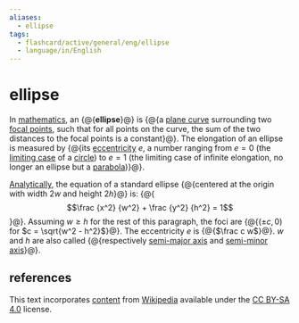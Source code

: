 ```yaml
---
aliases:
  - ellipse
tags:
  - flashcard/active/general/eng/ellipse
  - language/in/English
---
```


# ellipse

In [mathematics](mathematics.md), an {@{__ellipse__}@} is {@{a [plane curve](plane%20curve.md) surrounding two [focal points](focus%20(geometry).md), such that for all points on the curve, the sum of the two distances to the focal points is a constant}@}. The elongation of an ellipse is measured by {@{its [eccentricity](eccntricity%20(mathematics).md) $e$, a number ranging from $e = 0$ (the [limiting case](limiting%20case%20(mathematics).md) of a [circle](circle.md)) to $e = 1$ (the limiting case of infinite elongation, no longer an ellipse but a [parabola](parabola.md))}@}. <!--SR:!2025-08-23,310,330!2025-03-13,130,270!2025-03-05,163,310-->

[Analytically](analytic%20geometry.md), the equation of a standard ellipse {@{centered at the origin with width $2w$ and height $2h$}@} is: {@{$$\frac {x^2} {w^2} + \frac {y^2} {h^2} = 1$$}@}. Assuming $w \ge h$ for the rest of this paragraph, the foci are {@{$(\pm c, 0)$ for $c = \sqrt{w^2 - h^2}$}@}. The eccentricity $e$ is {@{$\frac c w$}@}. $w$ and $h$ are also called {@{respectively [semi-major axis](semi-major%20and%20semi-minor%20axes.md) and [semi-minor axis](semi-major%20and%20semi-minor%20axes.md)}@}. <!--SR:!2026-08-30,569,310!2026-09-13,602,330!2025-02-27,58,250!2025-04-02,176,270!2025-03-16,171,310-->

## references

This text incorporates [content](https://en.wikipedia.org/wiki/ellipse) from [Wikipedia](Wikipedia.md) available under the [CC BY-SA 4.0](https://creativecommons.org/licenses/by-sa/4.0/) license.
